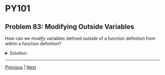 # PY101
## Problem 83: Modifying Outside Variables

How can we *modify* variables defined *outside* of a function definition from within a function definition?

<details>
<summary>Solution:</summary>

Using the `global` or `nonlocal` keywords.

- Use `global` to modify variables in the global (module) scope
- Use `nonlocal` to modify variables in an enclosing function's scope

Examples:
```python
# Using global:
counter = 0

def increment():
    global counter  # Declare we're modifying the global counter
    counter += 1

increment()
print(counter)  # 1
```

```python
# Using nonlocal:
def outer():
    count = 0
    
    def inner():
        nonlocal count  # Modify the count in outer()'s scope
        count += 1
        print(count)
    
    inner()  # 1
    inner()  # 2

outer()
```

Note: You can mutate mutable objects (like lists) without these keywords, but you need them for reassignment.

</details>

---

[Previous](082.md) | [Next](084.md)

